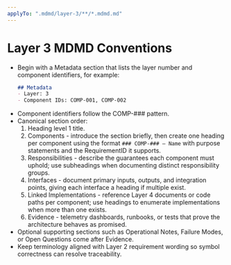 ```yaml
---
applyTo: ".mdmd/layer-3/**/*.mdmd.md"
---
```


# Layer 3 MDMD Conventions

- Begin with a Metadata section that lists the layer number and component identifiers, for example:
  ```markdown
  ## Metadata
  - Layer: 3
  - Component IDs: COMP-001, COMP-002
  ```
- Component identifiers follow the COMP-### pattern.
- Canonical section order:
  1. Heading level 1 title.
  2. Components - introduce the section briefly, then create one heading per component using the format `### COMP-### – Name` with purpose statements and the RequirementID it supports.
  3. Responsibilities - describe the guarantees each component must uphold; use subheadings when documenting distinct responsibility groups.
  4. Interfaces - document primary inputs, outputs, and integration points, giving each interface a heading if multiple exist.
  5. Linked Implementations - reference Layer 4 documents or code paths per component; use headings to enumerate implementations when more than one exists.
  6. Evidence - telemetry dashboards, runbooks, or tests that prove the architecture behaves as promised.
- Optional supporting sections such as Operational Notes, Failure Modes, or Open Questions come after Evidence.
- Keep terminology aligned with Layer 2 requirement wording so symbol correctness can resolve traceability.